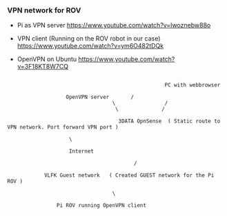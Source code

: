 ### VPN network for ROV

 * Pi as VPN server https://www.youtube.com/watch?v=Iwoznebw88o

 * VPN client (Running on the ROV robot in our case) https://www.youtube.com/watch?v=ym6O482tDQk
 
 * OpenVPN on Ubuntu https://www.youtube.com/watch?v=3F18KT8W7CQ

```

                                                   PC with webbrowser

			       OpenVPN server       /
                                  \                /                    
                                   \              / 

                                    3DATA OpnSense	( Static route to VPN network. Port forward VPN port )				

					\

					Internet
			
                                         /                      

			VLFK Guest network   ( Created GUEST network for the Pi ROV )

	                              \

				Pi ROV running OpenVPN client

```				
